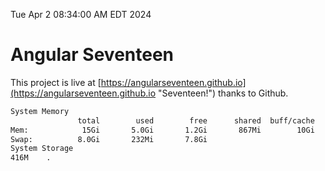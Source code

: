 Tue Apr  2 08:34:00 AM EDT 2024

# Angular Seventeen


This project is live at [https://angularseventeen.github.io](https://angularseventeen.github.io "Seventeen!") thanks to Github.

```bash
System Memory
               total        used        free      shared  buff/cache   available
Mem:            15Gi       5.0Gi       1.2Gi       867Mi        10Gi        10Gi
Swap:          8.0Gi       232Mi       7.8Gi
System Storage
416M	.
